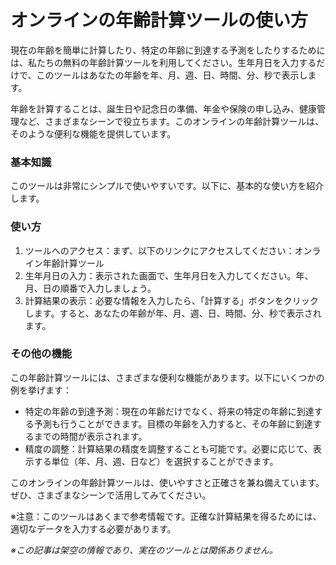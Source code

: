 オンラインの年齢計算ツールの使い方
=================

現在の年齢を簡単に計算したり、特定の年齢に到達する予測をしたりするためには、私たちの無料の年齢計算ツールを利用してください。生年月日を入力するだけで、このツールはあなたの年齢を年、月、週、日、時間、分、秒で表示します。

年齢を計算することは、誕生日や記念日の準備、年金や保険の申し込み、健康管理など、さまざまなシーンで役立ちます。このオンラインの年齢計算ツールは、そのような便利な機能を提供しています。

### 基本知識

このツールは非常にシンプルで使いやすいです。以下に、基本的な使い方を紹介します。

### 使い方

1. ツールへのアクセス：まず、以下のリンクにアクセスしてください：オンライン年齢計算ツール
2. 生年月日の入力：表示された画面で、生年月日を入力してください。年、月、日の順番で入力しましょう。
3. 計算結果の表示：必要な情報を入力したら、「計算する」ボタンをクリックします。すると、あなたの年齢が年、月、週、日、時間、分、秒で表示されます。

### その他の機能

この年齢計算ツールには、さまざまな便利な機能があります。以下にいくつかの例を挙げます：

- 特定の年齢の到達予測：現在の年齢だけでなく、将来の特定の年齢に到達する予測も行うことができます。目標の年齢を入力すると、その年齢に到達するまでの時間が表示されます。
- 精度の調整：計算結果の精度を調整することも可能です。必要に応じて、表示する単位（年、月、週、日など）を選択することができます。

このオンラインの年齢計算ツールは、使いやすさと正確さを兼ね備えています。ぜひ、さまざまなシーンで活用してみてください。

※注意：このツールはあくまで参考情報です。正確な計算結果を得るためには、適切なデータを入力する必要があります。

*※この記事は架空の情報であり、実在のツールとは関係ありません。*